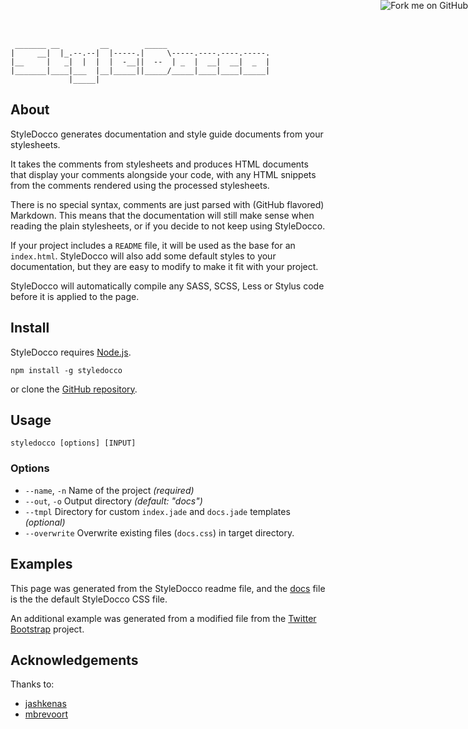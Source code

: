      _______ __         __        _____
    |     __|  |_.--.--|  |-----.|     \-----.----.----.-----.
    |__     |   _|  |  |  |  -__||  --  | _  |  __|  __|  _  |
    |_______|____|___  |__|_____||_____/_____|____|____|_____|
                 |_____|


## About

StyleDocco generates documentation and style guide documents from your stylesheets.

It takes the comments from stylesheets and produces HTML documents that display your comments alongside your code, with any HTML snippets from the comments rendered using the processed stylesheets.

There is no special syntax, comments are just parsed with (GitHub flavored) Markdown. This means that the documentation will still make sense when reading the plain stylesheets, or if you decide to not keep using StyleDocco.

If your project includes a `README` file, it will be used as the base for an `index.html`. StyleDocco will also add some default styles to your documentation, but they are easy to modify to make it fit with your project.

StyleDocco will automatically compile any SASS, SCSS, Less or Stylus code before it is applied to the page.


## Install

StyleDocco requires [Node.js](http://nodejs.org).

`npm install -g styledocco`

or clone the [GitHub repository](https://github.com/jacobrask/styledocco).


## Usage

`styledocco [options] [INPUT]`

### Options

 * `--name`, `-n` Name of the project *(required)*
 * `--out`, `-o`  Output directory *(default: "docs")*
 * `--tmpl`       Directory for custom `index.jade` and `docs.jade` templates *(optional)*
 * `--overwrite`  Overwrite existing files (`docs.css`) in target directory.


## Examples

This page was generated from the StyleDocco readme file, and the [docs](resources/docs.html) file is the the default StyleDocco CSS file.

An additional example was generated from a modified file from the [Twitter Bootstrap](examples/bootstrap/docs/index.html) project.


## Acknowledgements

Thanks to:

 * [jashkenas](https://github.com/jashkenas/docco)
 * [mbrevoort](https://github.com/mbrevoort/docco-husky)


<a href="https://github.com/jacobrask/styledocco" id="styledocco-fork-me"><img style="position:fixed;top:0;right:0;border:0;" src="https://a248.e.akamai.net/assets.github.com/img/7afbc8b248c68eb468279e8c17986ad46549fb71/687474703a2f2f73332e616d617a6f6e6177732e636f6d2f6769746875622f726962626f6e732f666f726b6d655f72696768745f6461726b626c75655f3132313632312e706e67" alt="Fork me on GitHub"></a>
